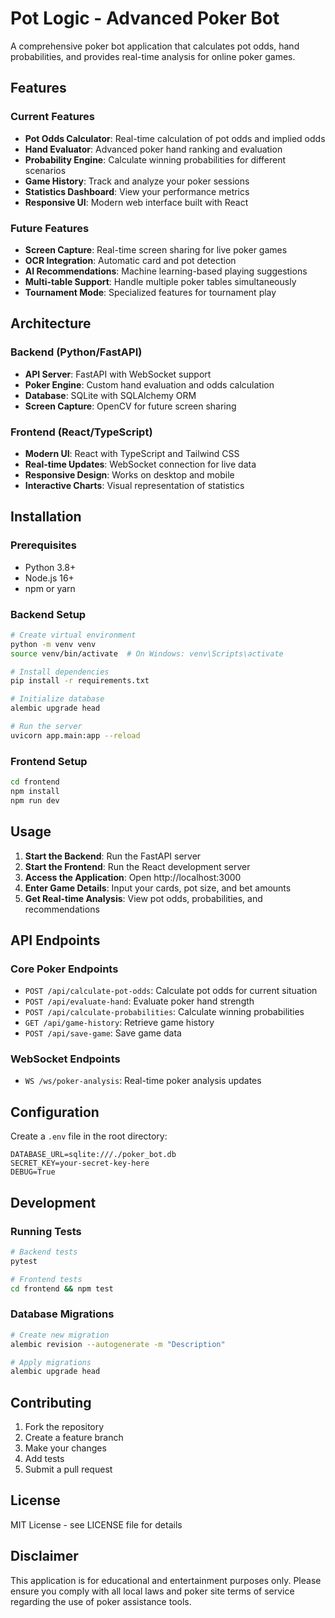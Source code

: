 # Pot Logic - Advanced Poker Bot

A comprehensive poker bot application that calculates pot odds, hand probabilities, and provides real-time analysis for online poker games.

## Features

### Current Features
- **Pot Odds Calculator**: Real-time calculation of pot odds and implied odds
- **Hand Evaluator**: Advanced poker hand ranking and evaluation
- **Probability Engine**: Calculate winning probabilities for different scenarios
- **Game History**: Track and analyze your poker sessions
- **Statistics Dashboard**: View your performance metrics
- **Responsive UI**: Modern web interface built with React

### Future Features
- **Screen Capture**: Real-time screen sharing for live poker games
- **OCR Integration**: Automatic card and pot detection
- **AI Recommendations**: Machine learning-based playing suggestions
- **Multi-table Support**: Handle multiple poker tables simultaneously
- **Tournament Mode**: Specialized features for tournament play

## Architecture

### Backend (Python/FastAPI)
- **API Server**: FastAPI with WebSocket support
- **Poker Engine**: Custom hand evaluation and odds calculation
- **Database**: SQLite with SQLAlchemy ORM
- **Screen Capture**: OpenCV for future screen sharing

### Frontend (React/TypeScript)
- **Modern UI**: React with TypeScript and Tailwind CSS
- **Real-time Updates**: WebSocket connection for live data
- **Responsive Design**: Works on desktop and mobile
- **Interactive Charts**: Visual representation of statistics

## Installation

### Prerequisites
- Python 3.8+
- Node.js 16+
- npm or yarn

### Backend Setup
```bash
# Create virtual environment
python -m venv venv
source venv/bin/activate  # On Windows: venv\Scripts\activate

# Install dependencies
pip install -r requirements.txt

# Initialize database
alembic upgrade head

# Run the server
uvicorn app.main:app --reload
```

### Frontend Setup
```bash
cd frontend
npm install
npm run dev
```

## Usage

1. **Start the Backend**: Run the FastAPI server
2. **Start the Frontend**: Run the React development server
3. **Access the Application**: Open http://localhost:3000
4. **Enter Game Details**: Input your cards, pot size, and bet amounts
5. **Get Real-time Analysis**: View pot odds, probabilities, and recommendations

## API Endpoints

### Core Poker Endpoints
- `POST /api/calculate-pot-odds`: Calculate pot odds for current situation
- `POST /api/evaluate-hand`: Evaluate poker hand strength
- `POST /api/calculate-probabilities`: Calculate winning probabilities
- `GET /api/game-history`: Retrieve game history
- `POST /api/save-game`: Save game data

### WebSocket Endpoints
- `WS /ws/poker-analysis`: Real-time poker analysis updates

## Configuration

Create a `.env` file in the root directory:

```env
DATABASE_URL=sqlite:///./poker_bot.db
SECRET_KEY=your-secret-key-here
DEBUG=True
```

## Development

### Running Tests
```bash
# Backend tests
pytest

# Frontend tests
cd frontend && npm test
```

### Database Migrations
```bash
# Create new migration
alembic revision --autogenerate -m "Description"

# Apply migrations
alembic upgrade head
```

## Contributing

1. Fork the repository
2. Create a feature branch
3. Make your changes
4. Add tests
5. Submit a pull request

## License

MIT License - see LICENSE file for details

## Disclaimer

This application is for educational and entertainment purposes only. Please ensure you comply with all local laws and poker site terms of service regarding the use of poker assistance tools. 
